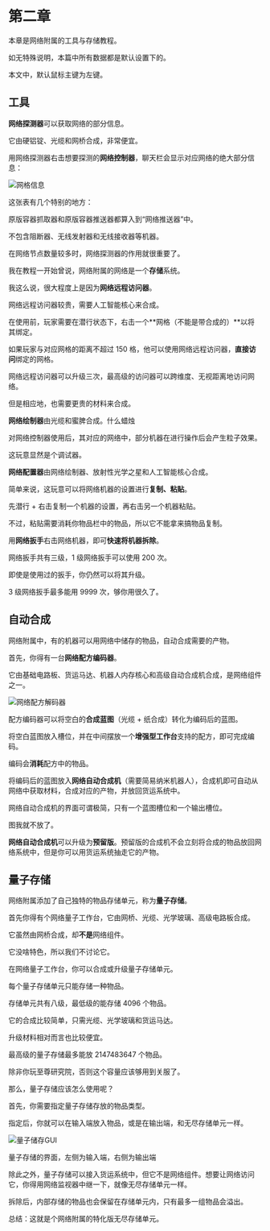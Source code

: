 # 第二章

本章是网络附属的工具与存储教程。

如无特殊说明，本篇中所有数据都是默认设置下的。

本文中，默认鼠标主键为左键。


## 工具

**网络探测器**可以获取网络的部分信息。

它由硬铝锭、光缆和网桥合成，非常便宜。



用网络探测器右击想要探测的**网络控制器**，聊天栏会显示对应网络的绝大部分信息：

![网格信息](https://gzassets.cn/minecraft/plugin/slimefun/wiki/addons/images/networks/xinxi.png ':size=25%')

这张表有几个特别的地方：

原版容器抓取器和原版容器推送器都算入到“网络推送器”中。

不包含阻断器、无线发射器和无线接收器等机器。

在网络节点数量较多时，网络探测器的作用就很重要了。



我在教程一开始曾说，网络附属的网络是一个**存储**系统。

我这么说，很大程度上是因为**网络远程访问器**。

网络远程访问器较贵，需要人工智能核心来合成。

在使用前，玩家需要在潜行状态下，右击一个**网格（不能是带合成的）**以将其绑定。

如果玩家与对应网格的距离不超过 150 格，他可以使用网络远程访问器，**直接访问**绑定的网格。

网络远程访问器可以升级三次，最高级的访问器可以跨维度、无视距离地访问网络。

但是相应地，也需要更贵的材料来合成。



**网络绘制器**由光缆和蜜脾合成。什么蜡烛

对网络控制器使用后，其对应的网络中，部分机器在进行操作后会产生粒子效果。

这玩意显然是个调试器。



**网络配置器**由网络绘制器、放射性光学之星和人工智能核心合成。

简单来说，这玩意可以将网络机器的设置进行**复制、粘贴**。

先潜行 + 右击复制一个机器的设置，再右击另一个机器粘贴。

不过，粘贴需要消耗你物品栏中的物品，所以它不能拿来搞物品复制。



用**网络扳手**右击网络机器，即可**快速将机器拆除**。

网络扳手共有三级，1 级网络扳手可以使用 200 次。

即使是使用过的扳手，你仍然可以将其升级。

3 级网络扳手最多能用 9999 次，够你用很久了。


## 自动合成

网络附属中，有的机器可以用网络中储存的物品，自动合成需要的产物。

首先，你得有一台**网络配方编码器**。

它由基础电路板、货运马达、机器人内存核心和高级自动合成机合成，是网络组件之一。

![网络配方解码器](https://gzassets.cn/minecraft/plugin/slimefun/wiki/addons/images/networks/jiemaqi.png ':size=25%')

配方编码器可以将空白的**合成蓝图**（光缆 + 纸合成）转化为编码后的蓝图。

将空白蓝图放入槽位，并在中间摆放一个**增强型工作台**支持的配方，即可完成编码。

编码会**消耗**配方中的物品。

将编码后的蓝图放入**网络自动合成机**（需要简易纳米机器人），合成机即可自动从网络中获取材料，合成对应的产物，并放回货运系统中。

网络自动合成机的界面可谓极简，只有一个蓝图槽位和一个输出槽位。

图我就不放了。

**网络自动合成机**可以升级为**预留版**。预留版的合成机不会立刻将合成的物品放回网络系统中，但是你可以用货运系统抽走它的产物。


## 量子存储

网络附属添加了自己独特的物品存储单元，称为**量子存储**。

首先你得有个网络量子工作台，它由网桥、光缆、光学玻璃、高级电路板合成。

它虽然由网桥合成，却**不是**网络组件。

它没啥特色，所以我们不讨论它。



在网络量子工作台，你可以合成或升级量子存储单元。

每个量子存储单元只能存储一种物品。

存储单元共有八级，最低级的能存储 4096 个物品。

它的合成比较简单，只需光缆、光学玻璃和货运马达。

升级材料相对而言也比较便宜。

最高级的量子存储最多能放 2147483647 个物品。

除非你玩至尊研究院，否则这个容量应该够用到关服了。



那么，量子存储应该怎么使用呢？

首先，你需要指定量子存储存放的物品类型。

指定后，你就可以在输入端放入物品，或是在输出端，和无尽存储单元一样。

![量子储存GUI](https://gzassets.cn/minecraft/plugin/slimefun/wiki/addons/images/networks/liangzichucun.png ':size=25%')

量子存储的界面，左侧为输入端，右侧为输出端

除此之外，量子存储可以接入货运系统中，但它不是网络组件。想要让网络访问它，你得用网络监视器中继一下，就像无尽存储单元一样。

拆除后，内部存储的物品也会保留在存储单元内，只有最多一组物品会溢出。

总结：这就是个网络附属的特化版无尽存储单元。
